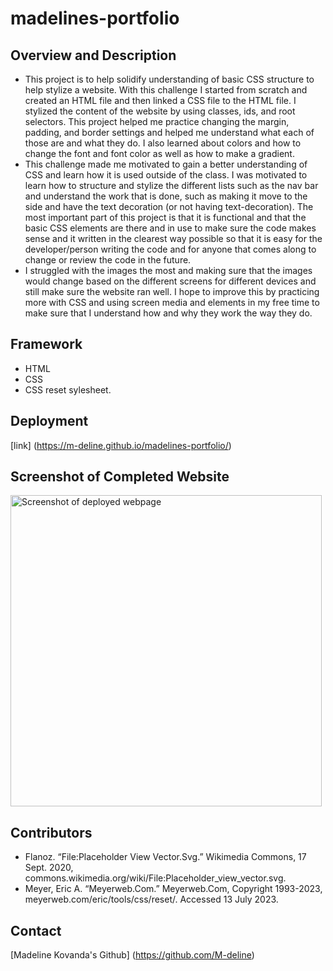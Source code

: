 # madelines-portfolio

## Overview and Description
- This project is to help solidify understanding of basic CSS structure to help stylize a website. With this challenge I started from scratch and created an HTML file and then linked a CSS file to the HTML file. I stylized the content of the website by using classes, ids, and root selectors. This project helped me practice changing the margin, padding, and border settings and helped me understand what each of those are and what they do. I also learned about colors and how to change the font and font color as well as how to make a gradient. 
- This challenge made me motivated to gain a better understanding of CSS and learn how it is used outside of the class. I was motivated to learn how to structure and stylize the different lists such as the nav bar and understand the work that is done, such as making it move to the side and have the text decoration (or not having text-decoration). The most important part of this project is that it is functional and that the basic CSS elements are there and in use to make sure the code makes sense and it written in the clearest way possible so that it is easy for the developer/person writing the code and for anyone that comes along to change or review the code in the future. 
- I struggled with the images the most and making sure that the images would change based on the different screens for different devices and still make sure the website ran well. I hope to improve this by practicing more with CSS and using screen media and elements in my free time to make sure that I understand how and why they work the way they do.
## Framework
- HTML
- CSS
- CSS reset sylesheet.
## Deployment
[link] (https://m-deline.github.io/madelines-portfolio/)

## Screenshot of Completed Website
<img width="498" alt="Screenshot of deployed webpage" src="https://github.com/M-deline/madelines-portfolio/assets/134882025/ce739976-6a0e-469b-a2f5-22ed86e19965">

## Contributors
- Flanoz. “File:Placeholder View Vector.Svg.” Wikimedia Commons, 17 Sept. 2020, commons.wikimedia.org/wiki/File:Placeholder_view_vector.svg. 
- Meyer, Eric A. “Meyerweb.Com.” Meyerweb.Com, Copyright 1993-2023, meyerweb.com/eric/tools/css/reset/. Accessed 13 July 2023. 
## Contact
[Madeline Kovanda's Github] (https://github.com/M-deline)
